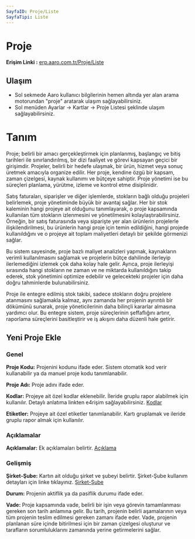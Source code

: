 ```yaml
---
SayfaID: Proje/Liste
SayfaTipi: Liste
---
```


# Proje

**Erişim Linki :** [erp.aaro.com.tr/Proje/Liste](erp.aaro.com.tr/Proje/Liste)

## Ulaşım 

- Sol sekmede Aaro kullanıcı bilgilerinin hemen altında yer alan arama motorundan "proje" aratarak ulaşım sağlayabilirsiniz.
- Sol menüden Ayarlar -> Kartlar -> Proje Listesi şeklinde ulaşım sağlayabilirsiniz.

# Tanım 

Proje; belirli bir amacı gerçekleştirmek için planlanmış, başlangıç ve bitiş tarihleri ile sınırlandırılmış, bir dizi faaliyet ve görevi kapsayan geçici bir girişimdir. 
Projeler, belirli bir hedefe ulaşmak, bir ürün, hizmet veya sonuç üretmek amacıyla organize edilir. 
Her proje, kendine özgü bir kapsam, zaman çizelgesi, kaynak kullanımı ve bütçeye sahiptir. 
Proje yönetimi ise bu süreçleri planlama, yürütme, izleme ve kontrol etme disiplinidir. 

Satış faturaları, siparişler ve diğer işlemlerde, stokların bağlı olduğu projeleri belirlemek, proje yönetiminde büyük bir avantaj sağlar. 
Her bir stok kaleminin hangi projeye ait olduğunu tanımlayarak, o proje kapsamında kullanılan tüm stokların izlenmesini ve yönetilmesini kolaylaştırabilirsiniz. 
Örneğin, bir satış faturasında veya siparişte yer alan ürünlerin projelerle ilişkilendirilmesi, bu ürünlerin hangi proje için temin edildiğini,
hangi projede kullanıldığını ve o projeye ait toplam maliyetleri detaylı bir şekilde görmenizi sağlar.

Bu sistem sayesinde, proje bazlı maliyet analizleri yapmak, kaynakların verimli kullanılmasını sağlamak ve projelerin bütçe dahilinde ilerleyip ilerlemediğini izlemek çok daha kolay hale gelir. 
Ayrıca, proje ilerleyişi sırasında hangi stokların ne zaman ve ne miktarda kullanıldığını takip ederek, stok yönetimini optimize edebilir ve gelecekteki projeler için daha doğru tahminlerde bulunabilirsiniz.

Proje ile entegre edilmiş stok takibi, sadece stokların doğru projelere atanmasını sağlamakla kalmaz, aynı zamanda her projenin ayrıntılı bir dökümünü sunarak,
proje yöneticilerinin daha bilinçli kararlar almasına yardımcı olur. 
Bu entegre sistem, proje süreçlerinin şeffaflığını artırır, raporlama süreçlerini basitleştirir ve iş akışını daha düzenli hale getirir.

## Yeni Proje Ekle 

### Genel 

**Proje Kodu:** Projenini kodunu ifade eder. Sistem otomatik kod verir kullanabilir ya da manuel proje kodu tanımlanabilir.

**Proje Adı:** Proje adını ifade eder.

**Kodlar:** Projeye ait özel kodlar eklenebilir. İleride gruplu rapor alabilmek için kullanılır. Detaylı anlatıma linkten e4rişim sağlayabilirsiniz. [Kodlar](../TemelOzellikler/Kodlar.md)

**Etiketler:** Projeye ait özel etiketler tanımlanabilir. Kartı gruplamak ve ileride gruplu rapor almak için kullanılır.

### Açıklamalar

**Açıklamalar:** Ek açıklamaları belirtir. [Açıklama](../TemelOzellikler/Aciklama.md)

### Gelişmiş 

**Şirket-Şube:** Kartın ait olduğu şirket ve şubeyi belirtir. Şirket-Şube kullanım detayları için linke tıklayınız. [Şirket-Şube](../TemelOzellikler/SirketSubeKart.md)

**Durum:** Projenin aktiflik ya da pasiflik durumu ifade eder.

**Vade:** Proje kapsamında vade, belirli bir işin veya görevin tamamlanması gereken son tarih anlamına gelir. 
Bu tarih, projenin belirli aşamalarının veya tüm projenin teslim edilmesi gereken zamanı ifade eder. 
Vade, projenin planlanan süre içinde bitirilmesi için bir zaman çizelgesi oluşturur ve tarafların sorumluluklarını zamanında yerine getirmelerini sağlar.